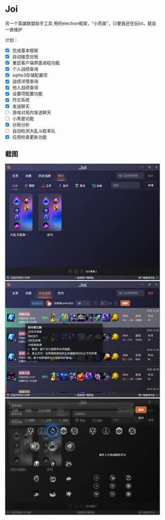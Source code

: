 # Joi

另一个英雄联盟助手工具
用的electron框架，“小而美”，只要我还在玩lol，就会一直维护

计划：

- [x] 完成基本框架
- [x] 自动接受对局
- [x] 重启客户端界面进程功能
- [x] 个人战绩查询
- [x] sqlite3存储配置项
- [x] 战绩详情查询
- [x] 他人战绩查询
- [x] 设置项配置功能
- [x] 符文系统
- [x] 发送聊天
- [ ] 游戏对局内发送聊天
- [ ] 小黑屋功能
- [x] 对局分析
- [ ] 自动检测大乱斗胜率队
- [x] 应用检查更新功能

## 截图

![Image](./screenshot/1699032210821.png)
![Image](./screenshot/1699032237668.png)
![Image](./screenshot/1699032266914.png)
